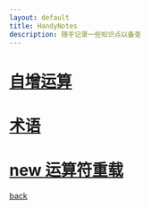 ```yaml
---
layout: default
title: HandyNotes
description: 随手记录一些知识点以备查
---
```


# [自增运算](./IncrementOperator.md)

# [术语](./Terms.md)

# [new 运算符重载](./OperatorNewAndDelete.md)

[back](./../../)